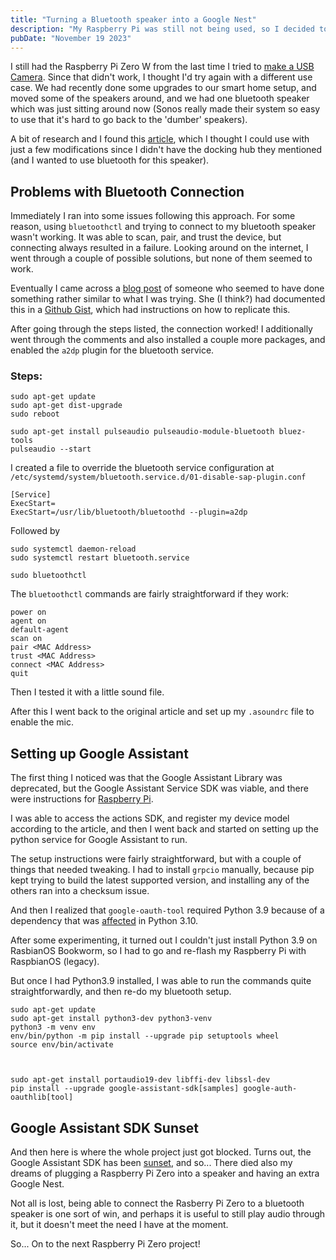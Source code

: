 ```yaml
---
title: "Turning a Bluetooth speaker into a Google Nest"
description: "My Raspberry Pi was still not being used, so I decided to make it a Google Home device"
pubDate: "November 19 2023"
---
```


I still had the Raspberry Pi Zero W from the last time I tried to [make a USB Camera](https://tehj.io/blog/projects/2023_07_01_raspberry_pi_usb_camera/). Since that didn't work, I thought I'd try again with a different use case. We had recently done some upgrades to our smart home setup, and moved some of the speakers around, and we had one bluetooth speaker which was just sitting around now (Sonos really made their system so easy to use that it's hard to go back to the 'dumber' speakers). 

A bit of research and I found this [article](https://www.instructables.com/DIY-Google-Home-With-Bluetooth-Speaker-on-Raspberr/), which I thought I could use with just a few modifications since I didn't have the docking hub they mentioned (and I wanted to use bluetooth for this speaker).

## Problems with Bluetooth Connection

Immediately I ran into some issues following this approach. For some reason, using `bluetoothctl` and trying to connect to my bluetooth speaker wasn't working. It was able to scan, pair, and trust the device, but connecting always resulted in a failure. Looking around on the internet, I went through a couple of possible solutions, but none of them seemed to work. 

Eventually I came across a [blog post](https://berthaamelia.github.io/blog/python/raspberrypi/2020/08/20/connect-bluetooth-speaker-to-raspi-zero.html) of someone who seemed to have done something rather similar to what I was trying. She (I think?) had documented this in a [Github Gist](https://gist.github.com/actuino/9548329d1bba6663a63886067af5e4cb), which had instructions on how to replicate this. 

After going through the steps listed, the connection worked! I additionally went through the comments and also installed a couple more packages, and enabled the `a2dp` plugin for the bluetooth service. 

### Steps:
```
sudo apt-get update 
sudo apt-get dist-upgrade
sudo reboot

sudo apt-get install pulseaudio pulseaudio-module-bluetooth bluez-tools
pulseaudio --start
```

I created a file to override the bluetooth service configuration at `/etc/systemd/system/bluetooth.service.d/01-disable-sap-plugin.conf`
```
[Service]
ExecStart=
ExecStart=/usr/lib/bluetooth/bluetoothd --plugin=a2dp
```

Followed by
```
sudo systemctl daemon-reload
sudo systemctl restart bluetooth.service

sudo bluetoothctl
```

The `bluetoothctl` commands are fairly straightforward if they work:
```
power on
agent on
default-agent
scan on
pair <MAC Address>
trust <MAC Address>
connect <MAC Address>
quit
```

Then I tested it with a little sound file. 

After this I went back to the original article and set up my `.asoundrc` file to enable the mic. 

## Setting up Google Assistant

The first thing I noticed was that the Google Assistant Library was deprecated, but the Google Assistant Service SDK was viable, and there were instructions for [Raspberry Pi](https://developers.google.com/assistant/sdk/guides/service/python/embed/setup). 

I was able to access the actions SDK, and register my device model according to the article, and then I went back and started on setting up the python service for Google Assistant to run. 

The setup instructions were fairly straightforward, but with a couple of things that needed tweaking. I had to install `grpcio` manually, because pip kept trying to build the latest supported version, and installing any of the others ran into a checksum issue.

And then I realized that `google-oauth-tool` required Python 3.9 because of a dependency that was [affected](https://stackoverflow.com/questions/69381312/importerror-cannot-import-name-mapping-from-collections-using-python-3-10/70557518#70557518) in Python 3.10. 

After some experimenting, it turned out I couldn't just install Python 3.9 on RasbianOS Bookworm, so I had to go and re-flash my Raspberry Pi with RaspbianOS (legacy). 

But once I had Python3.9 installed, I was able to run the commands quite straightforwardly, and then re-do my bluetooth setup.

```
sudo apt-get update
sudo apt-get install python3-dev python3-venv
python3 -m venv env
env/bin/python -m pip install --upgrade pip setuptools wheel
source env/bin/activate



sudo apt-get install portaudio19-dev libffi-dev libssl-dev
pip install --upgrade google-assistant-sdk[samples] google-auth-oauthlib[tool]
```

## Google Assistant SDK Sunset

And then here is where the whole project just got blocked. Turns out, the Google Assistant SDK has been [sunset](https://developers.google.com/assistant/ca-sunset), and so... There died also my dreams of plugging a Raspberry Pi Zero into a speaker and having an extra Google Nest. 

Not all is lost, being able to connect the Rasberry Pi Zero to a bluetooth speaker is one sort of win, and perhaps it is useful to still play audio through it, but it doesn't meet the need I have at the moment. 

So... On to the next Raspberry Pi Zero project! 

